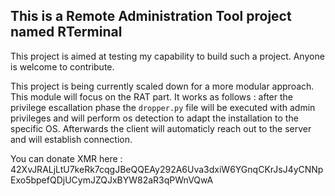 ## This is a Remote Administration Tool project named RTerminal
This project is aimed at testing my capability to build such a project.
Anyone is welcome to contribute.

This project is being currently scaled down for a more modular approach. This module will focus on the RAT part. It works as follows : after the privilege escallation phase the `dropper.py` file will be executed with admin privileges and will perform os detection to adapt the installation to the specific OS. Afterwards the client will automaticly reach out to the server and will establish connection.

You can donate XMR here : 
42XvJRALjLtU7keRk7cqgJBeQQEAy292A6Uva3dxiW6YGnqCKrJsJ4yCNNpExo5bpefQDjUCymJZQJxBYW82aR3qPWnVQwA
